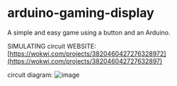 # arduino-gaming-display

A simple and easy game using a button and an Arduino.

SIMULATING circuit WEBSITE:
[https://wokwi.com/projects/3820460427276328972](https://wokwi.com/projects/382046042727632897)

circuit diagram:
![image](https://github.com/GAGabis/arduino-gaming-display/assets/86626937/7ea7f347-76b6-41e2-b1b9-3dbff3a7d935)


